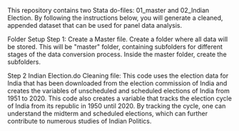 This repository contains two Stata do-files: 01_master and 02_Indian Election. By following the instructions below, you will generate a cleaned, appended dataset that can be used for panel data analysis.

Folder Setup Step 1: Create a Master file. Create a folder where all data will be stored. This will be "master" folder, containing subfolders for different stages of the data conversion process. Inside the master folder, create the subfolders.

Step 2 Indian Election.do Cleaning file: 
This code uses the election data for India that has been downloaded from the election commission of India and creates the variables of unscheduled and scheduled elections of India from 1951 to 2020. This code also creates a variable that tracks the election cycle of India from its republic in 1950 until 2020. By tracking the cycle, one can understand the midterm and scheduled elections, which can further contribute to numerous studies of Indian Politics.
